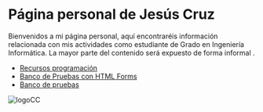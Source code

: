 
# Página personal de Jesús Cruz
Bienvenidos a mi página personal, aquí encontraréis información relacionada con mis actividades como estudiante de Grado en Ingeniería Informática. La mayor parte del contenido será expuesto de forma informal .

* [Recursos programación](recursos.md
)
* [Banco de Pruebas con HTML Forms](recursos.md
)
* [Banco de pruebas](recursos.md
)
    
![logoCC](http://es.creativecommons.org/blog/wp-content/uploads/2013/04/by-nc.eu_petit.png)


